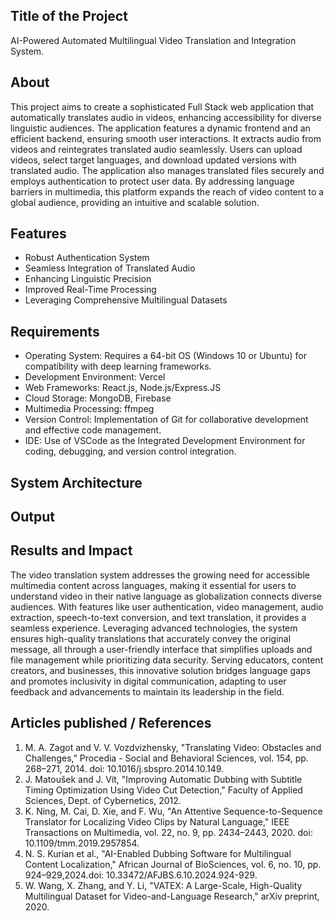 ## Title of the Project
AI-Powered Automated Multilingual Video Translation and Integration System.

## About
This project aims to create a sophisticated Full Stack web application that automatically translates audio in videos, enhancing accessibility for diverse linguistic audiences. The application features a dynamic frontend and an efficient backend, ensuring smooth user interactions. It extracts audio from videos and reintegrates translated audio seamlessly. Users can upload videos, select target languages, and download updated versions with translated audio. The application also manages translated files securely and employs authentication to protect user data. By addressing language barriers in multimedia, this platform expands the reach of video content to a global audience, providing an intuitive and scalable solution.

## Features
- Robust Authentication System
- Seamless Integration of Translated Audio
- Enhancing Linguistic Precision
- Improved Real-Time Processing
- Leveraging Comprehensive Multilingual Datasets

## Requirements
* Operating System: Requires a 64-bit OS (Windows 10 or Ubuntu) for compatibility with deep learning frameworks.
* Development Environment: Vercel
* Web Frameworks: React.js, Node.js/Express.JS
* Cloud Storage: MongoDB, Firebase
* Multimedia Processing: ffmpeg
* Version Control: Implementation of Git for collaborative development and effective code management.
* IDE: Use of VSCode as the Integrated Development Environment for coding, debugging, and version control integration.

## System Architecture



## Output


## Results and Impact
The video translation system addresses the growing need for accessible multimedia content across languages, making it essential for users to understand video in their native language as globalization connects diverse audiences. With features like user authentication, video management, audio extraction, speech-to-text conversion, and text translation, it provides a seamless experience. Leveraging advanced technologies, the system ensures high-quality translations that accurately convey the original message, all through a user-friendly interface that simplifies uploads and file management while prioritizing data security. Serving educators, content creators, and businesses, this innovative solution bridges language gaps and promotes inclusivity in digital communication, adapting to user feedback and advancements to maintain its leadership in the field.

## Articles published / References
1. M. A. Zagot and V. V. Vozdvizhensky, "Translating Video: Obstacles and Challenges," Procedia - Social and Behavioral Sciences, vol. 154, pp. 268–271, 2014. doi: 10.1016/j.sbspro.2014.10.149.
2. J. Matoušek and J. Vít, "Improving Automatic Dubbing with Subtitle Timing Optimization Using Video Cut Detection," Faculty of Applied Sciences, Dept. of Cybernetics, 2012.
3. K. Ning, M. Cai, D. Xie, and F. Wu, "An Attentive Sequence-to-Sequence Translator for Localizing Video Clips by Natural Language," IEEE Transactions on Multimedia, vol. 22, no. 9, pp. 2434–2443, 2020. doi: 10.1109/tmm.2019.2957854.
4. N. S. Kurian et al., "AI-Enabled Dubbing Software for Multilingual Content Localization," African Journal of BioSciences, vol. 6, no. 10, pp. 924–929,2024.doi: 10.33472/AFJBS.6.10.2024.924-929.
5. W. Wang, X. Zhang, and Y. Li, "VATEX: A Large-Scale, High-Quality Multilingual Dataset for Video-and-Language Research," arXiv preprint, 2020.